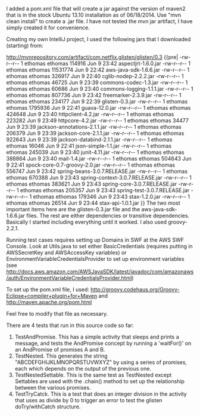I added a pom.xml file that will create a jar against the version of maven2 that is in the stock Ubuntu 13.10 installation as of 06/18/2014.
Use "mvn clean install" to create a .jar file.  I have not tested the mvn jar artifact, I have simply created it for convenience.

Creating my own IntelliJ project, I used the following jars that I downloaded (starting) from:

http://mvnrepository.com/artifact/com.netflix.glisten/glisten/0.3
{{pre|
-rw-r--r-- 1 ethomas ethomas   114916 Jun  9 23:42 aspectjrt-1.6.0.jar
-rw-r--r-- 1 ethomas ethomas 11531774 Jun  9 22:42 aws-java-sdk-1.6.6.jar
-rw-r--r-- 1 ethomas ethomas   326917 Jun  9 22:40 cglib-nodep-2.2.2.jar
-rw-r--r-- 1 ethomas ethomas    46725 Jun  9 23:39 commons-codec-1.3.jar
-rw-r--r-- 1 ethomas ethomas    60686 Jun  9 23:40 commons-logging-1.1.1.jar
-rw-r--r-- 1 ethomas ethomas   807736 Jun  9 23:42 freemarker-2.3.9.jar
-rw-r--r-- 1 ethomas ethomas   234177 Jun  9 22:39 glisten-0.3.jar
-rw-r--r-- 1 ethomas ethomas  1795936 Jun  9 22:41 guava-12.0.jar
-rw-r--r-- 1 ethomas ethomas   424648 Jun  9 23:40 httpclient-4.2.jar
-rw-r--r-- 1 ethomas ethomas   223282 Jun  9 23:49 httpcore-4.2.jar
-rw-r--r-- 1 ethomas ethomas    34477 Jun  9 23:39 jackson-annotations-2.1.1.jar
-rw-r--r-- 1 ethomas ethomas   206379 Jun  9 23:39 jackson-core-2.1.1.jar
-rw-r--r-- 1 ethomas ethomas   922643 Jun  9 23:39 jackson-databind-2.1.1.jar
-rw-r--r-- 1 ethomas ethomas    16046 Jun  9 22:41 json-simple-1.1.jar
-rw-r--r-- 1 ethomas ethomas   245039 Jun  9 23:40 junit-4.11.jar
-rw-r--r-- 1 ethomas ethomas   388864 Jun  9 23:40 mail-1.4.jar
-rw-r--r-- 1 ethomas ethomas   504643 Jun  9 22:41 spock-core-0.7-groovy-2.0.jar
-rw-r--r-- 1 ethomas ethomas   556747 Jun  9 23:42 spring-beans-3.0.7.RELEASE.jar
-rw-r--r-- 1 ethomas ethomas   670388 Jun  9 23:43 spring-context-3.0.7.RELEASE.jar
-rw-r--r-- 1 ethomas ethomas   383621 Jun  9 23:43 spring-core-3.0.7.RELEASE.jar
-rw-r--r-- 1 ethomas ethomas   205357 Jun  9 23:43 spring-test-3.0.7.RELEASE.jar
-rw-r--r-- 1 ethomas ethomas   179346 Jun  9 23:43 stax-1.2.0.jar
-rw-r--r-- 1 ethomas ethomas    26514 Jun  9 23:44 stax-api-1.0.1.jar
}}
The two most important items here are the glisten-0.3.jar file and the aws-java-sdk-1.6.6.jar files.  The rest are either dependencies or transitive dependencies.  Basically I started including everything until it worked.  I also used groovy-2.2.1.

Running test cases requires setting up Domains in SWF at the AWS SWF Console.  Look at Utils.java to set either BasicCredentials (requires putting in AWSSecretKey and AWSAccessKey variables) or EnvironmentVariableCredentialsProvider to set up environment variables (see http://docs.aws.amazon.com/AWSJavaSDK/latest/javadoc/com/amazonaws/auth/EnvironmentVariableCredentialsProvider.html)

To set up the pom.xml file, I used:
http://groovy.codehaus.org/Groovy-Eclipse+compiler+plugin+for+Maven
and
http://maven.apache.org/pom.html

Feel free to modify that file as necessary.

There are 4 tests that run in this source code so far:
1) TestAndPromise.  This has a simple activity that sleeps and prints a message, and tests the AndPromise concept by running a 'waitFor()' on an AndPromise of promises A and B.
2) TestNested.  This generates the string "ABCDEFGHIJKLMNOPQRSTUVWXYZ" by using a series of promises, each which depends on the output of the previous one.
3) TestNestedSettable.  This is the same test as TestNested except Settables are used with the .chain() method to set up the relationship between the various promises.
4) TestTryCatck.  This is a test that does an integer division in the activity that uses as divide by 0 to trigger an error to test the glisten doTry/withCatch structure.






